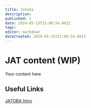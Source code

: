 ```yaml
---
title: Jatoba
description: 
published: 1
date: 2024-05-15T21:00:54.081Z
tags: 
editor: markdown
dateCreated: 2024-05-15T21:00:54.081Z
---
```


# JAT content (WIP)
Your content here

## Useful Links

[JATOBA Intro](/Beamlines/Jatoba/jat_intro.md)